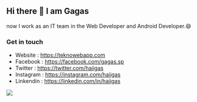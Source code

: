 ## Hi there 👋 I am Gagas
now I work as an IT team in the Web Developer and Android Developer.😄

### Get in touch
- Website : https://teknowebapp.com
- Facebook : https://facebook.com/gagas.sp
- Twitter : https://twitter.com/haiigas
- Instagram : https://instagram.com/haiigas
- Linkendin : https://linkedin.com/in/haiigas

<img src="https://github-readme-stats.vercel.app/api?username=teknowebapp&show_icons=true">

